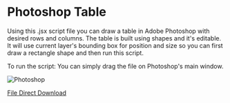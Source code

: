# Photoshop Table
Using this .jsx script file you can draw a table in Adobe Photoshop with desired rows and columns. The table is built using shapes and it's editable. It will use current layer's bounding box for position and size so you can first draw a rectangle shape and then run this script.

To run the script: You can simply drag the file on Photoshop's main window.

![Photoshop](https://www.alvandsoft.com/en/am/DrawTable.png)

[File Direct Download](https://www.alvandsoft.com/en/am/DrawTable.jsx)
